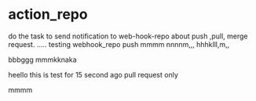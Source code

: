 # action_repo
do the task to send notification to web-hook-repo about push ,pull, merge request.
.....
testing webhook_repo push
mmmm nnnnm,,,
hhhklll,m,,

bbbggg
mmmkknaka


heello this is test for 15 second ago pull request only 

mmmm